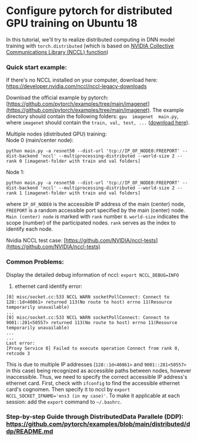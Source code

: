 # Configure pytorch for distributed GPU training on Ubuntu 18

In this tutorial, we'll try to realize distributed computing in DNN model training with ```torch.distributed``` (which is based on [NVIDIA Collective Communications Library (NCCL) function](https://developer.nvidia.com/nccl))

### Quick start example:

If there's no NCCL installed on your computer, download here: https://developer.nvidia.com/nccl/nccl-legacy-downloads

Download the official example by pytorch: [https://github.com/pytorch/examples/tree/main/imagenet](https://github.com/pytorch/examples/tree/main/imagenet). The example directory should contain the following folders: ```gpu  imagenet  main.py```, where ```imagenet``` should contain the ```train, val, test, ...``` ([download here](https://www.image-net.org/download.php)).

Multiple nodes (distributed GPU) training: <br>
Node 0 (main/center node):

    python main.py -a resnet50 --dist-url 'tcp://IP_OF_NODE0:FREEPORT' --dist-backend 'nccl' --multiprocessing-distributed --world-size 2 --rank 0 [imagenet-folder with train and val folders]
    
Node 1:

    python main.py -a resnet50 --dist-url 'tcp://IP_OF_NODE0:FREEPORT' --dist-backend 'nccl' --multiprocessing-distributed --world-size 2 --rank 1 [imagenet-folder with train and val folders]

where ```IP_OF_NODE0``` is the accessible IP address of the main (center) node, ```FREEPORT``` is a random accessible port specified by the main (center) node. ```Main (center) node``` is marked with ```rank``` number ```0```. ```world-size``` indicates the scope (number) of the participated nodes. ```rank``` serves as the index to identify each node.

Nvidia NCCL test case: [https://github.com/NVIDIA/nccl-tests](https://github.com/NVIDIA/nccl-tests)

### Common Problems:
Display the detailed debug information of nccl: ```export NCCL_DEBUG=INFO```
1. ethernet card identify error:
```
[0] misc/socket.cc:533 NCCL WARN socketPollConnect: Connect to 128::1d<40861> returned 113(No route to host) errno 11(Resource temporarily unavailable)
...
[0] misc/socket.cc:533 NCCL WARN socketPollConnect: Connect to 9001::281<50557> returned 113(No route to host) errno 11(Resource temporarily unavailable)
...
...
Last error:
[Proxy Service 0] Failed to execute operation Connect from rank 0, retcode 3
```
This is due to multiple IP addresses (```128::1d<40861>``` and ```9001::281<50557>``` in this case) being recognized as accessible paths between nodes, however inaccessible. Thus, we need to specify the correct accessible IP address's ethernet card. First, check with ```ifconfig``` to find the accessible ethernet card's cognomen. Then specify it to nccl by ```export NCCL_SOCKET_IFNAME='ens3 (in my case)'```. To make it applicable at each session: add the ```export``` command to ```~/.bashrc```.

### Step-by-step Guide through DistributedData Parallele (DDP): https://github.com/pytorch/examples/blob/main/distributed/ddp/README.md
